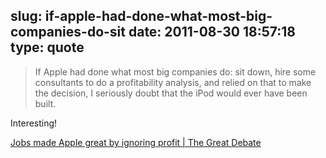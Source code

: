 slug: if-apple-had-done-what-most-big-companies-do-sit
date: 2011-08-30 18:57:18
type: quote
---

> If Apple had done what most big companies do: sit down, hire some consultants to do a profitability analysis, and relied on that to make the decision, I seriously doubt that the iPod would ever have been built.

Interesting!

 [Jobs made Apple great by ignoring profit | The Great Debate](http://blogs.reuters.com/great-debate/2011/08/29/jobs-made-apple-great-by-ignoring-profit/)
